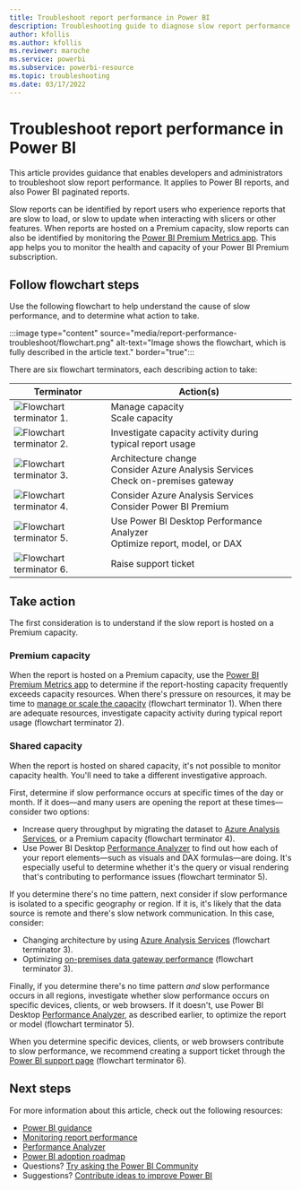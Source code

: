 ```yaml
---
title: Troubleshoot report performance in Power BI
description: Troubleshooting guide to diagnose slow report performance in Power BI.
author: kfollis
ms.author: kfollis
ms.reviewer: maroche
ms.service: powerbi
ms.subservice: powerbi-resource
ms.topic: troubleshooting
ms.date: 03/17/2022
---
```


# Troubleshoot report performance in Power BI

This article provides guidance that enables developers and administrators to troubleshoot slow report performance. It applies to Power BI reports, and also Power BI paginated reports.

Slow reports can be identified by report users who experience reports that are slow to load, or slow to update when interacting with slicers or other features. When reports are hosted on a Premium capacity, slow reports can also be identified by monitoring the [Power BI Premium Metrics app](/power-bi/enterprise/service-premium-gen2-metrics-app). This app helps you to monitor the health and capacity of your Power BI Premium subscription.

## Follow flowchart steps

Use the following flowchart to help understand the cause of slow performance, and to determine what action to take.

:::image type="content" source="media/report-performance-troubleshoot/flowchart.png" alt-text="Image shows the flowchart, which is fully described in the article text." border="true":::

There are six flowchart terminators, each describing action to take:

|Terminator|Action(s)|
|---------|---------|
|![Flowchart terminator 1.](media/common/icon-01-red-30x30.png)|Manage capacity<br />Scale capacity |
|![Flowchart terminator 2.](media/common/icon-02-red-30x30.png)|Investigate capacity activity during typical report usage|
|![Flowchart terminator 3.](media/common/icon-03-red-30x30.png)|Architecture change<br />Consider Azure Analysis Services<br />Check on-premises gateway|
|![Flowchart terminator 4.](media/common/icon-04-red-30x30.png)|Consider Azure Analysis Services<br />Consider Power BI Premium|
|![Flowchart terminator 5.](media/common/icon-05-red-30x30.png)|Use Power BI Desktop Performance Analyzer<br />Optimize report, model, or DAX|
|![Flowchart terminator 6.](media/common/icon-06-red-30x30.png)|Raise support ticket|

## Take action

The first consideration is to understand if the slow report is hosted on a Premium capacity.

### Premium capacity

When the report is hosted on a Premium capacity, use the [Power BI Premium Metrics app](../enterprise/service-premium-gen2-metrics-app.md) to determine if the report-hosting capacity frequently exceeds capacity resources. When there's pressure on resources, it may be time to [manage or scale the capacity](../enterprise/service-admin-premium-manage.md) (flowchart terminator 1). When there are adequate resources, investigate capacity activity during typical report usage (flowchart terminator 2).

### Shared capacity

When the report is hosted on shared capacity, it's not possible to monitor capacity health. You'll need to take a different investigative approach.

First, determine if slow performance occurs at specific times of the day or month. If it does—and many users are opening the report at these times—consider two options:

- Increase query throughput by migrating the dataset to [Azure Analysis Services](/azure/analysis-services/analysis-services-overview), or a Premium capacity (flowchart terminator 4).
- Use Power BI Desktop [Performance Analyzer](../create-reports/desktop-performance-analyzer.md) to find out how each of your report elements—such as visuals and DAX formulas—are doing. It's especially useful to determine whether it's the query or visual rendering that's contributing to performance issues (flowchart terminator 5).

If you determine there's no time pattern, next consider if slow performance is isolated to a specific geography or region. If it is, it's likely that the data source is remote and there's slow network communication. In this case, consider:

- Changing architecture by using [Azure Analysis Services](/azure/analysis-services/analysis-services-overview) (flowchart terminator 3).
- Optimizing [on-premises data gateway performance](/data-integration/gateway/service-gateway-performance) (flowchart terminator 3).

Finally, if you determine there's no time pattern *and* slow performance occurs in all regions, investigate whether slow performance occurs on specific devices, clients, or web browsers. If it doesn't, use Power BI Desktop [Performance Analyzer](../create-reports/desktop-performance-analyzer.md), as described earlier, to optimize the report or model (flowchart terminator 5).

When you determine specific devices, clients, or web browsers contribute to slow performance, we recommend creating a support ticket through the [Power BI support page](https://powerbi.microsoft.com/support/) (flowchart terminator 6).

## Next steps

For more information about this article, check out the following resources:

- [Power BI guidance](index.yml)
- [Monitoring report performance](monitor-report-performance.md)
- [Performance Analyzer](../create-reports/desktop-performance-analyzer.md)
- [Power BI adoption roadmap](powerbi-adoption-roadmap-overview.md)
- Questions? [Try asking the Power BI Community](https://community.powerbi.com/)
- Suggestions? [Contribute ideas to improve Power BI](https://ideas.powerbi.com/)
